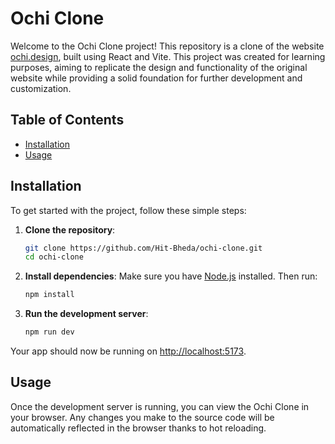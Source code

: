 # Ochi Clone

Welcome to the Ochi Clone project! This repository is a clone of the website [ochi.design](https://ochi.design), built using React and Vite. This project was created for learning purposes, aiming to replicate the design and functionality of the original website while providing a solid foundation for further development and customization.

## Table of Contents

- [Installation](#installation)
- [Usage](#usage)

## Installation

To get started with the project, follow these simple steps:

1. **Clone the repository**:
    ```sh
    git clone https://github.com/Hit-Bheda/ochi-clone.git
    cd ochi-clone
    ```

2. **Install dependencies**:
    Make sure you have [Node.js](https://nodejs.org/) installed. Then run:
    ```sh
    npm install
    ```

3. **Run the development server**:
    ```sh
    npm run dev
    ```

Your app should now be running on [http://localhost:5173](http://localhost:5173).

## Usage

Once the development server is running, you can view the Ochi Clone in your browser. Any changes you make to the source code will be automatically reflected in the browser thanks to hot reloading.
